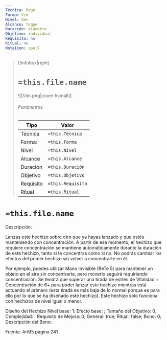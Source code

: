 ```yaml
---
Técnica: Rego
Forma: Vim
Nivel: Gen
Alcance: toque 
Duración: diámetro  
Objetivo: individual
Requisito: no
Ritual: no
NoteIcon: spell
---
```


> [!infobox|right]
> # `=this.file.name`
> ![[Vim.png|cover hsmall]]
> ###### Parámetros
> Tipo |  Valor |
> ---|---|
> Técnica  | `=this.Técnica`  |
> Forma: | `=this.Forma`  |
> Nivel | `=this.Nivel`  |
> Alcance | `=this.Alcance` |
> Duración | `=this.Duración` |
> Objetivo | `=this.Objetivo` |
> Requisito | `=this.Requisito` |
> Ritual | `=this.Ritual` |

# `=this.file.name`
Descripción: <p>Lanzas este hechizo sobre otro que ya hayas lanzado y que estés manteniendo con concentración. A partir de ese momento, el hechizo que requiere concentración se mantiene automáticamente durante la duración de este hechizo, tanto si te concentras como si no. No podrás cambiar los efectos del primer hechizo sin volver a concentrarte en él. </p><p>Por ejemplo, puedes utilizar Mano Invisible (ReTe 5) para mantener un objeto en el aire sin concentrarte, pero moverlo seguirá requiriendo concentración. Se tendrá que superar una tirada de estrés de Vitalidad + Concentración de 6+ para poder lanzar este hechizo mientras está actuando el primero (esta tirada es más baja de lo normal porque es para ello por lo que se ha diseñado este hechizo). Este hechizo solo funciona con hechizos de nivel igual o menor. </p>

Diseño del Hechizo
Nivel base: 1; Efecto base: ;  Tamaño del Objetivo: 0; Complejidad: ; Requisito de Mejora: 0; General: true; Ritual: false; Bono: 0; Descripción del Bono: 

Fuente: ArM5 página 241